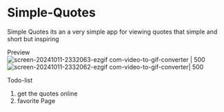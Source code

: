 # Simple-Quotes

Simple Quotes its an a very simple app for viewing quotes that simple and short but inspiring

Preview
![screen-20241011-2332063-ezgif com-video-to-gif-converter | 500](https://github.com/user-attachments/assets/f731ed74-ee4f-4bec-b01f-38681861e62e)
![screen-20241011-2332062-ezgif com-video-to-gif-converter| 500](https://github.com/user-attachments/assets/56fb769d-50e1-42db-bc73-f3370bfbef2f|)

Todo-list

1. get the quotes online
2. favorite Page
